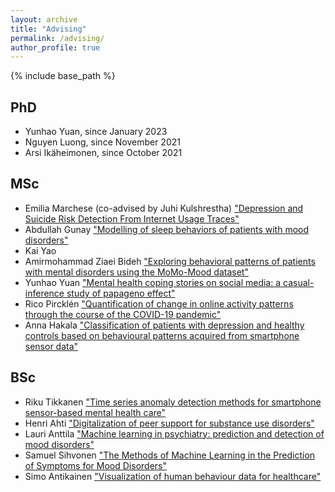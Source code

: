 ```yaml
---
layout: archive
title: "Advising"
permalink: /advising/
author_profile: true
---
```


<style>
@import url('https://fonts.googleapis.com/css?family=Aladin|Amaranth|Arima+Madurai|Bangers|Bungee+Inline|Cabin+Sketch|Carter+One|Chicle|Damion|Emilys+Candy|Faster+One|Fredericka+the+Great|Frijole|Handlee|Homenaje|IM+Fell+DW+Pica|Jacques+Francois+Shadow|Kalam|Libre+Barcode+128+Text|Love+Ya+Like+A+Sister|Merienda|Mystery+Quest|Oleo+Script|Permanent+Marker|Philosopher|Raleway+Dots|Ranchers|Sail|Saira+Extra+Condensed|Sirin+Stencil|ZCOOL+KuaiLe&display=swap');
</style>

{% include base_path %}

## PhD

- Yunhao Yuan, since January 2023
- Nguyen Luong, since November 2021
- Arsi Ikäheimonen, since October 2021

## MSc 
- Emilia Marchese (co-advised by Juhi Kulshrestha) ["Depression and Suicide Risk Detection From
Internet Usage Traces"](/theses/master_thesis_Marchese_Emilia_2024.pdf)
- Abdullah Gunay <a href="https://users.aalto.fi/~aledavs1/theses/MSc_thesis_2022_Abdullah_Gunay.pdf">"Modelling of sleep behaviors of
patients with mood disorders"</a>
- Kai Yao
- Amirmohammad Ziaei Bideh <a href="https://aaltodoc.aalto.fi/bitstream/handle/123456789/116268/master_Ziaei_Bideh_Amirmohammad_2022.pdf">"Exploring behavioral patterns of patients with mental disorders using the MoMo-Mood dataset"</a>
- Yunhao Yuan <a href="https://aaltodoc.aalto.fi/bitstream/handle/123456789/118332/master_Yuan_Yunhao_2022.pdf">"Mental health coping stories on social media: a casual-inference study of papageno effect"</a>
- Rico Pircklén <a href="https://users.aalto.fi/~aledavs1/theses/MSc_thesis_2021_Rico_Pircklen.pdf">"Quantification of change in online activity patterns through the course of the COVID-19 pandemic"</a>
- Anna Hakala <a href="/theses/MSc_thesis_Hakala_Anna_2021.pdf">"Classification of patients with depression and healthy controls based on behavioural patterns acquired from smartphone sensor data" </a>


## BSc 

- Riku Tikkanen ["Time series
  anomaly detection methods for smartphone sensor-based mental health
  care"](/theses/final_Riku_Tikkanen.pdf)
- Henri Ahti <a href="/theses/SCI_2021_Ahti_Henri.pdf">"Digitalization
  of peer support for substance use disorders"</a>
- Lauri Anttila <a href="/theses/Final_SCI_2021_Lauri_Anttila.pdf">"Machine learning in psychiatry: prediction and
  detection of mood disorders"</a>
- Samuel Sihvonen <a href="/theses/BSc_Thesis_Final_Samuel_Sihvonen.pdf">"The Methods of Machine Learning in
  the Prediction of Symptoms for Mood Disorders"</a>
- Simo Antikainen <a
  href="/theses/SCI_2018_Simo_Antikainen.pdf">"Visualization of human
  behaviour data for healthcare"</a>






